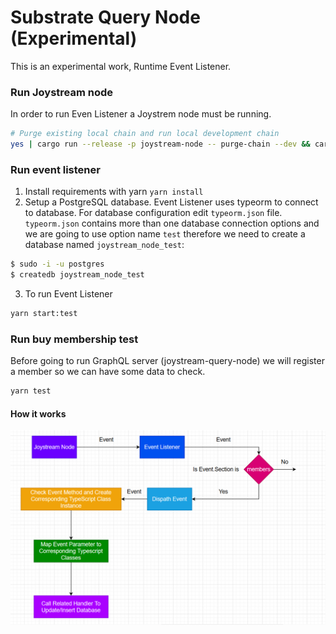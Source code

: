 # Substrate Query Node (Experimental)

This is an experimental work, Runtime Event Listener.

### Run Joystream node

In order to run Even Listener a Joystrem node must be running.

```bash
# Purge existing local chain and run local development chain
yes | cargo run --release -p joystream-node -- purge-chain --dev && cargo run --release -p joystream-node -- --dev
```

### Run event listener

1. Install requirements with yarn `yarn install`
2. Setup a PostgreSQL database. Event Listener uses typeorm to connect to database. For database configuration edit `typeorm.json` file. `typeorm.json` contains more than one database connection options and we are going to use option name `test` therefore we need to create a database named `joystream_node_test`:

```bash
$ sudo -i -u postgres
$ createdb joystream_node_test
```

3. To run Event Listener

```bash
yarn start:test
```

### Run buy membership test

Before going to run GraphQL server (joystream-query-node) we will register a member so we can have some data to check.

```bash
yarn test
```

#### How it works

![Flow diagram](images/Flow.png)
